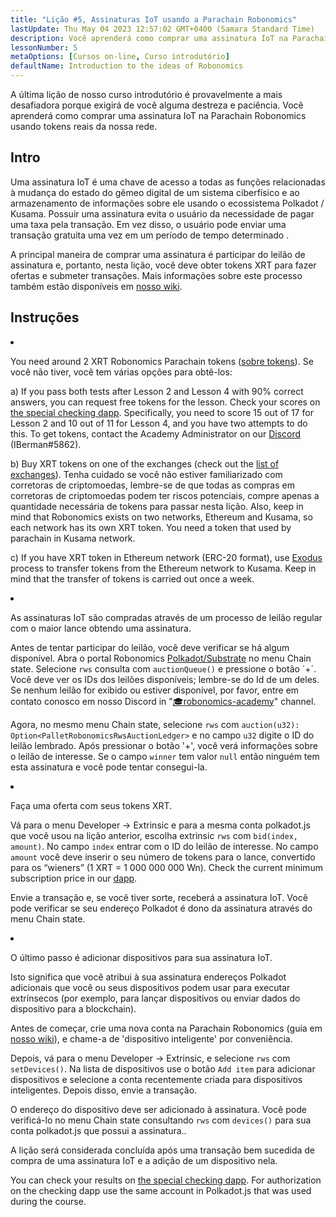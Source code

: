 ```yaml
---
title: "Lição #5, Assinaturas IoT usando a Parachain Robonomics"
lastUpdate: Thu May 04 2023 12:57:02 GMT+0400 (Samara Standard Time)
description: Você aprenderá como comprar uma assinatura IoT na Parachain Robonomics usando tokens reais da nossa rede.
lessonNumber: 5
metaOptions: [Cursos on-line, Curso introdutório]
defaultName: Introduction to the ideas of Robonomics
---
```



A última lição de nosso curso introdutório é provavelmente a mais desafiadora porque exigirá de você alguma destreza e paciência. Você aprenderá como comprar uma assinatura IoT na Parachain Robonomics usando tokens reais da nossa rede.


## Intro

Uma assinatura IoT é uma chave de acesso a todas as funções relacionadas à mudança do estado do gêmeo digital de um sistema ciberfísico e ao armazenamento de informações sobre ele usando o ecossistema Polkadot / Kusama. Possuir uma assinatura evita o usuário da necessidade de pagar uma taxa pela transação. Em vez disso, o usuário pode enviar uma transação gratuita uma vez em um período de tempo determinado .

A principal maneira de comprar uma assinatura é participar do leilão de assinatura e, portanto, nesta lição, você deve obter tokens XRT para fazer ofertas e submeter transações. Mais informações sobre este processo também estão disponíveis em [nosso wiki](https://wiki.robonomics.network/docs/get-subscription).


## Instruções

<List type="numbers">

<li>

You need around 2 XRT Robonomics Parachain tokens ([sobre tokens](https://robonomics.network/xrt/)). Se você não tiver, você tem várias opções para obtê-los:

a) If you pass both tests after Lesson 2 and Lesson 4 with 90% correct answers, you can request free tokens for the lesson. Check your scores on [the special checking dapp](https://lk.robonomics.academy/). Specifically, you need to score 15 out of 17 for Lesson 2 and 10 out of 11 for Lesson 4, and you have two attempts to do this. To get tokens, contact the Academy Administrator on our [Discord](https://discord.gg/xqDgG3EGm9) (IBerman#5862).

b) Buy XRT tokens on one of the exchanges (check out the [list of exchanges](https://www.coingecko.com/en/coins/robonomics-network#markets/)). Tenha cuidado se você não estiver familiarizado com corretoras de criptomoedas, lembre-se de que todas as compras em corretoras de criptomoedas podem ter riscos potenciais, compre apenas a quantidade necessária de tokens para passar nesta lição. Also, keep in mind that Robonomics exists on two networks, Ethereum and Kusama, so each network has its own XRT token. You need a token that used by parachain in Kusama network.

c) If you have XRT token in Ethereum network (ERC-20 format), use [Exodus](https://old.dapp.robonomics.network/#/exodus) process to transfer tokens from the Ethereum network to Kusama. Keep in mind that the transfer of tokens is carried out once a week.

</li>

<li>

As assinaturas IoT são compradas através de um processo de leilão regular com o maior lance obtendo uma assinatura. 

Antes de tentar participar do leilão, você deve verificar se há algum disponível. Abra o portal Robonomics [Polkadot/Substrate](https://polkadot.js.org/apps/?rpc=wss%3A%2F%2Fkusama.rpc.robonomics.network%2F#/chainstate) no menu Chain state. Selecione <code>rws</code> consulta com <code>auctionQueue()</code> e pressione o botão ´+´. Você deve ver os IDs dos leilões disponíveis; lembre-se do Id de um deles. Se nenhum leilão for exibido ou estiver disponível, por favor, entre em contato conosco em nosso Discord in "[🎓robonomics-academy](https://discord.com/channels/803947358492557312/803947358492557315)" channel.

Agora, no mesmo menu Chain state, selecione <code>rws</code> com <code>auction(u32): Option&lt;PalletRobonomicsRwsAuctionLedger&gt;</code> e no campo <code>u32</code> digite o ID do leilão lembrado. Após pressionar o botão '+', você verá informações sobre o leilão de interesse. Se o campo <code>winner</code> tem valor <code>null</code> então ninguém tem esta assinatura e você pode tentar consegui-la.

</li>

<li>

Faça uma oferta com seus tokens XRT.

Vá para o menu Developer -> Extrinsic e para a mesma conta polkadot.js que você usou na lição anterior, escolha extrinsic <code>rws</code> com <code>bid(index, amount)</code>. No campo <code>index</code> entrar com o ID do leilão de interesse. No campo <code>amount</code> você deve inserir o seu número de tokens para o lance, convertido para os “wieners” (1 XRT = 1 000 000 000 Wn). Check the current minimum subscription price in our [dapp](https://dapp.robonomics.network/#/subscription). 

Envie a transação e, se você tiver sorte, receberá a assinatura IoT. Você pode verificar se seu endereço Polkadot é dono da assinatura através do menu Chain state.

</li>

<li>

O último passo é adicionar dispositivos para sua assinatura IoT. 

Isto significa que você atribui à sua assinatura endereços Polkadot adicionais que você ou seus dispositivos podem usar para executar extrínsecos (por exemplo, para lançar dispositivos ou enviar dados do dispositivo para a blockchain). 

Antes de começar, crie uma nova conta na Parachain Robonomics (guia em [nosso wiki](https://wiki.robonomics.network/docs/create-account-in-dapp/)), e chame-a de 'dispositivo inteligente' por conveniência.

Depois, vá para o menu Developer -> Extrinsic, e selecione <code>rws</code> com <code>setDevices()</code>. Na lista de dispositivos use o botão `Add item` para adicionar dispositivos e selecione a conta recentemente criada para dispositivos inteligentes. Depois disso, envie a transação.

O endereço do dispositivo deve ser adicionado à assinatura. Você pode verificá-lo no menu Chain state consultando <code>rws</code> com <code>devices()</code> para sua conta polkadot.js que possui a assinatura..

</li>

</List>

<Result>

A lição será considerada concluída após uma transação bem sucedida de compra de uma assinatura IoT e a adição de um dispositivo nela.

You can check your results on [the special checking dapp](https://lk.robonomics.academy/). For authorization on the checking dapp use the same account in Polkadot.js that was used during the course.

</Result>